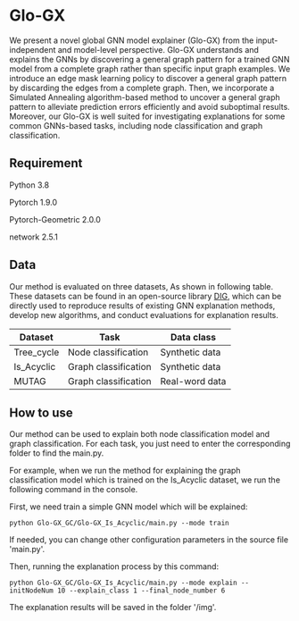 # Glo-GX

We present a novel global GNN model explainer (Glo-GX) from the input-independent and model-level perspective. Glo-GX understands and explains the GNNs by discovering a general graph pattern for a trained GNN model from a complete graph rather than specific input graph examples. We introduce an edge mask learning policy to discover a general graph pattern by discarding the edges from a complete graph. Then, we incorporate a Simulated Annealing algorithm-based method to uncover a general graph pattern to alleviate prediction errors efficiently and avoid suboptimal results. Moreover, our Glo-GX is well suited for investigating explanations for some common GNNs-based tasks, including node classification and graph classification.

## Requirement

Python 3.8

Pytorch 1.9.0

Pytorch-Geometric 2.0.0

network 2.5.1

## Data

Our method is evaluated on three datasets, As shown in following table. These datasets can be found in an open-source library [DIG](https://github.com/divelab/DIG/tree/main/dig/xgraph/datasets), which can be directly used to reproduce results of existing GNN explanation methods, develop new algorithms, and conduct evaluations for explanation results.


| Dataset    | Task                  | Data class     |
|------------|-----------------------|----------------|
| Tree_cycle | Node classification   | Synthetic data |
| Is_Acyclic | Graph classification  | Synthetic data |
| MUTAG      | Graph classification  | Real-word data |


## How to use

Our method can be used to explain both node classification model and graph classification. For each task, you just need to enter the corresponding folder to find the main.py.

For example, when we run the method for explaining the graph classification model which is trained on the Is_Acyclic dataset, we run the following command in the console.

First, we need train a simple GNN model which will be explained:
```
python Glo-GX_GC/Glo-GX_Is_Acyclic/main.py --mode train
```
If needed, you can change other configuration parameters in the source file 'main.py'.

Then, running the explanation process by this command:

```
python Glo-GX_GC/Glo-GX_Is_Acyclic/main.py --mode explain --initNodeNum 10 --explain_class 1 --final_node_number 6
```

The explanation results will be saved in the folder '/img'.  


